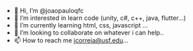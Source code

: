 - 👋 Hi, I’m @joaopauloqfc
- 👀 I’m interested in learn code (unity, c#, c++, java, flutter...)
- 🌱 I’m currently learning html, css, javascript ...
- 💞️ I’m looking to collaborate on whatever i can help..
- 📫 How to reach me jcorreia@usf.edu...

<!---
joaopauloqfc/joaopauloqfc is a ✨ special ✨ repository because its `README.md` (this file) appears on your GitHub profile.
You can click the Preview link to take a look at your changes.
--->
